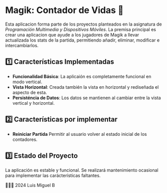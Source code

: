 # Magik: Contador de Vidas 🔮

Esta aplicacion forma parte de los proyectos planteados en la asignatura de *Programación Multimedia y Dispositivos Móviles*.
La premisa principal es crear una aplicacion que ayude a los jugadores de Magik a llevar actualizada los stats de la partida, permitiendo añadir, eliminar, modificar e intercambiarlos.

## 1️⃣ Características Implementadas

- **Funcionalidad Básica**: La aplicaión es completamente funcional en modo vertical.
- **Vista Horizontal**: Creada también la vista en horizontal y rediseñada el aspecto de esta.
- **Persisténcia de Datos**: Los datos se mantienen al cambiar entre la vista vertical y horizontal.

## 2️⃣ Características por implementar

- **Reiniciar Partida** Permitir al usuario volver al estado inicial de los contadores.

## 3️⃣ Estado del Proyecto

La aplicación es estable y funcional.
Se realizará mantenimiento ocasional para implementar las carácterísticas faltantes.


👨🏻‍💻 2024 Luis Miguel B
